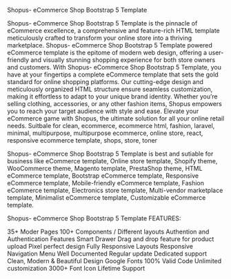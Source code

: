 Shopus- eCommerce Shop Bootstrap 5 Template

Shopus- eCommerce Shop Bootstrap 5 Template is the pinnacle of eCommerce excellence, a comprehensive and feature-rich HTML template meticulously crafted to transform your online store into a thriving marketplace. Shopus- eCommerce Shop Bootstrap 5 Template powered eCommerce template is the epitome of modern web design, offering a user-friendly and visually stunning shopping experience for both store owners and customers. With Shopus- eCommerce Shop Bootstrap 5 Template, you have at your fingertips a complete eCommerce template that sets the gold standard for online shopping platforms. Our cutting-edge design and meticulously organized HTML structure ensure seamless customization, making it effortless to adapt to your unique brand identity. Whether you’re selling clothing, accessories, or any other fashion items, Shopus empowers you to reach your target audience with style and ease. Elevate your eCommerce game with Shopus, the ultimate solution for all your online retail needs. Suitbale for clean, ecommerce, ecommerce html, fashion, laravel, minimal, multipurpose, multipurpose ecommerce, online store, react, responsive ecommerce template, shops, store, toner

Shopus- eCommerce Shop Bootstrap 5 Template is best and sutiable for business like eCommerce template, Online store template, Shopify theme, WooCommerce theme, Magento template, PrestaShop theme, HTML eCommerce template, Bootstrap eCommerce template, Responsive eCommerce template, Mobile-friendly eCommerce template, Fashion eCommerce template, Electronics store template, Multi-vendor marketplace template, Minimalist eCommerce template, Customizable eCommerce template.

Shopus- eCommerce Shop Bootstrap 5 Template FEATURES:

35+ Moder Pages
100+ Components / Different layouts
Authention and Authentication Features
Smart Drawer
Drag and drop feature for product upload
Pixel perfect design
Fully Responsive Layouts
Responsive Navigation Menu
Well Documented
Regular update
Dedicated support
Clean, Modern & Beautiful Design
Google Fonts
100% Valid Code
Unlimited customization
3000+ Font Icon
Lifetime Support
